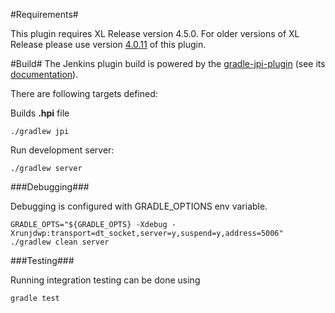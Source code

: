 #Requirements#

This plugin requires XL Release version 4.5.0. For older versions of XL Release please use version [4.0.11](http://updates.jenkins-ci.org/download/plugins/xlrelease-plugin/4.0.11/xlrelease-plugin.hpi) of this plugin.

#Build#
The Jenkins plugin build is powered by the <a href="https://github.com/jenkinsci/gradle-jpi-plugin">gradle-jpi-plugin</a> (see its <a href="https://wiki.jenkins-ci.org/display/JENKINS/Gradle+JPI+Plugin">documentation</a>).

There are following targets defined:

Builds **.hpi** file

    ./gradlew jpi

Run development server:

    ./gradlew server

###Debugging###

Debugging is configured with GRADLE_OPTIONS env variable.

    GRADLE_OPTS="${GRADLE_OPTS} -Xdebug -Xrunjdwp:transport=dt_socket,server=y,suspend=y,address=5006" ./gradlew clean server

###Testing###

Running integration testing can be done using
    
    gradle test
